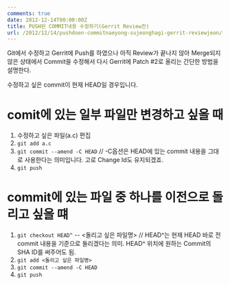 ```yaml
---
comments: true
date: 2012-12-14T00:00:00Z
title: PUSH된 COMMIT내용 수정하기(Gerrit Review전)
url: /2012/12/14/pushdoen-commitnaeyong-sujeonghagi-gerrit-reviewjeon/
---
```


Git에서 수정하고 Gerrit에 Push를 하였으나 아직 Review가 끝나지 않아 Merge되지 않은 상태에서 Commit을 수정해서 다시 Gerrit에 Patch #2로 올리는 간단한 방법을 설명한다.

수정하고 싶은 commit이 현재 HEAD일 경우입니다.

# comit에 있는 일부 파일만 변경하고 싶을 때

1. 수정하고 싶은 파일(a.c) 편집
2. `git add a.c`
3. `git commit --amend -C HEAD` // -C옵션은 HEAD에 있는 commit 내용을 그대로 사용한다는 의미입니다. 고로 Change Id도 유지되겠죠.
4. `git push`

# commit에 있는 파일 중 하나를 이전으로 돌리고 싶을 떄

1. `git checkout HEAD^` -- <돌리고 싶은 파일명> // HEAD^는 현재 HEAD 바로 전 commit 내용을 기준으로 돌리겠다는 의미. HEAD^ 위치에 원하는 Commit의 SHA ID를 써주어도 됨.
2. `git add <돌리고 싶은 파일명>`
3. `git commit --amend -C HEAD`
4. `git push`
